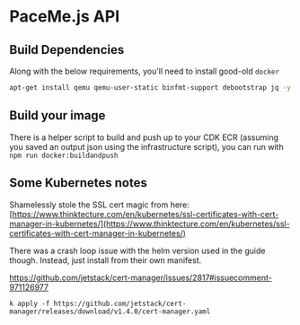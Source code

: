 # PaceMe.js API

## Build Dependencies

Along with the below requirements, you'll need to install good-old `docker`

```bash
apt-get install qemu qemu-user-static binfmt-support debootstrap jq -y
```

## Build your image

There is a helper script to build and push up to your CDK ECR (assuming you saved an output json using the infrastructure script), you can run with `npm run docker:buildandpush`

## Some Kubernetes notes

Shamelessly stole the SSL cert magic from here: [https://www.thinktecture.com/en/kubernetes/ssl-certificates-with-cert-manager-in-kubernetes/](https://www.thinktecture.com/en/kubernetes/ssl-certificates-with-cert-manager-in-kubernetes/)

There was a crash loop issue with the helm version used in the guide though. Instead, just install from their own manifest.

https://github.com/jetstack/cert-manager/issues/2817#issuecomment-971126977

`k apply -f https://github.com/jetstack/cert-manager/releases/download/v1.4.0/cert-manager.yaml`